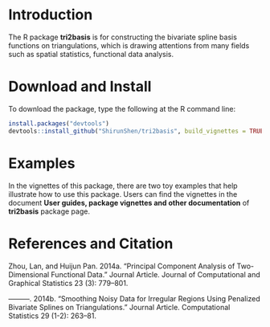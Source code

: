 # Introduction
The R package **tri2basis** is for constructing the bivariate spline basis functions on triangulations, which is drawing attentions from many fields such as spatial statistics, functional data analysis.

# Download and Install
To download the package, type the following at the R command line:

```r
install.packages("devtools")
devtools::install_github("ShirunShen/tri2basis", build_vignettes = TRUE)
```

# Examples
In the vignettes of this package, there are two toy examples that help illustrate how to use this package. Users can find the vignettes in the document **User guides, package vignettes and other documentation** of **tri2basis** package page.


# References and Citation

Zhou, Lan, and Huijun Pan. 2014a. “Principal Component Analysis of Two-Dimensional Functional Data.” Journal Article. Journal of Computational and Graphical Statistics 23 (3): 779–801.

———. 2014b. “Smoothing Noisy Data for Irregular Regions Using Penalized Bivariate Splines on Triangulations.” Journal Article. Computational Statistics 29 (1-2): 263–81.
